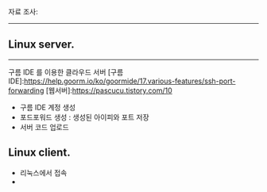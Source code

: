 자료 조사:
- - -
## Linux server.
- - - 
구름 IDE 를 이용한 클라우드 서버 
[구름IDE]:https://help.goorm.io/ko/goormide/17.various-features/ssh-port-forwarding
[웹서버]:https://pascucu.tistory.com/10

* 구름 IDE 계정 생성
* 포드포워드 생성 : 생성된 아이피와 포트 저장
* 서버 코드 업로드 

## Linux client.
* 리눅스에서 접속
* 
